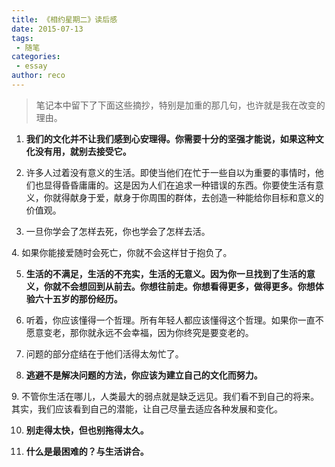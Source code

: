 ```yaml
---
title: 《相约星期二》读后感
date: 2015-07-13
tags:
 - 随笔    
categories: 
 - essay
author: reco
---
```


> 笔记本中留下了下面这些摘抄，特别是加重的那几句，也许就是我在改变的理由。

1. **我们的文化并不让我们感到心安理得。你需要十分的坚强才能说，如果这种文化没有用，就别去接受它。**

<!-- more -->

2. 许多人过着没有意义的生活。即使当他们在忙于一些自以为重要的事情时​，他们也显得昏昏庸庸的。这是因为人们在追求一种错误的东西。你要使生活有意义，你就得献身于爱，献身于你周围的群体，去创造一种能给你目标和意义的价值观。

3. 一旦你学会了怎样去死，你也学会了怎样去活​。

​4. 如果你能接爱随时会死亡，你就不会这样甘于抱负了。

5. **生活的不满足，生活的不充实，生活的无意义。因为你一旦找到了生活的意义，你就不会想回到从前去。你想往前走。你想看得更多，做得更多。你想体验六十五岁的那份经历。**

6. 听着，你应该懂得一个哲理。所有年轻人都应该懂得这个哲理。如果你一直不愿意变老，那你就永远不会幸福，因为你终究是要变老的。

7. 问题的部分症结在于他们活得太匆忙了。

8. **逃避不是解决问题的方法，你应该为建立自己的文化而努力。**

​9. 不管你生活在哪儿，人类最大的弱点就是缺乏远见。我们看不到自己的将来。其实，我们应该看到自己的潜能，让自己尽量去适应各种发展和变化。

10. **别走得太快，但也别拖得太久。**

11. **什么是最困难的？与生活讲合。**